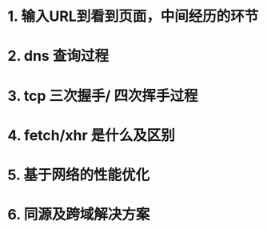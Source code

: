 # 1. 输入URL到看到页面，中间经历的环节

# 2. dns 查询过程

# 3. tcp 三次握手/ 四次挥手过程

# 4. fetch/xhr 是什么及区别

# 5. 基于网络的性能优化

# 6. 同源及跨域解决方案